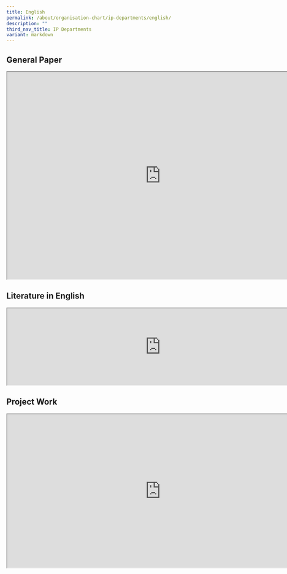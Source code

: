```yaml
---
title: English
permalink: /about/organisation-chart/ip-departments/english/
description: ""
third_nav_title: IP Departments
variant: markdown
---
```

<h2>General Paper</h2>
<iframe src="https://docs.google.com/document/d/e/2PACX-1vTaN1J-_k_J91r2jMgq4g4TGFZiTMQz6iGkpihfKw3nW3kobabttKCIbeD4_YzTInSbgD6arTQb1suu/pub?embedded=true" width="800px" height="540px" scrolling="no"></iframe>

<h2>Literature in English</h2>

<iframe src="https://docs.google.com/document/d/e/2PACX-1vTofDmhwaUlGCJtlhjBgPTxn31ks4KEE09HWkf9J9Jw4VpF4fHM1LtQOQQrS00Bs5WS67uMPojJYSkt/pub?embedded=true" width="800px" height="200px" scrolling="no"></iframe>

<h2>Project Work</h2>
<iframe src="https://docs.google.com/document/d/e/2PACX-1vTj0KP_XrUbDY5misjjOhI3PLNwh5SZK5qqsd3V7rQqaDQ8HTUrAWQXmSFkmcGTuavuHTEbjdxegYLF/pub?embedded=true" width="800px" height="400px" scrolling="no"></iframe>